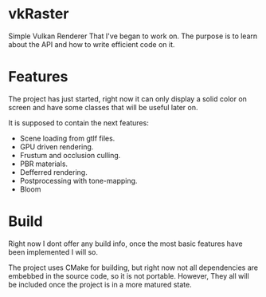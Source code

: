 # vkRaster

Simple Vulkan Renderer That I've began to work on. The purpose is to learn about the API and how to write efficient code on it.

# Features

The project has just started, right now it can only display a solid color on screen and have some classes that will be useful later on.

It is supposed to contain the next features:
- Scene loading from gtlf files.
- GPU driven rendering.
- Frustum and occlusion culling.
- PBR materials.
- Defferred rendering.
- Postprocessing with tone-mapping.
- Bloom

# Build

Right now I dont offer any build info, once the most basic features have been implemented I will so.

The project uses CMake for building, but right now not all dependencies are embebbed in the source code, so it is not portable. However, They all
will be included once the project is in a more matured state.
